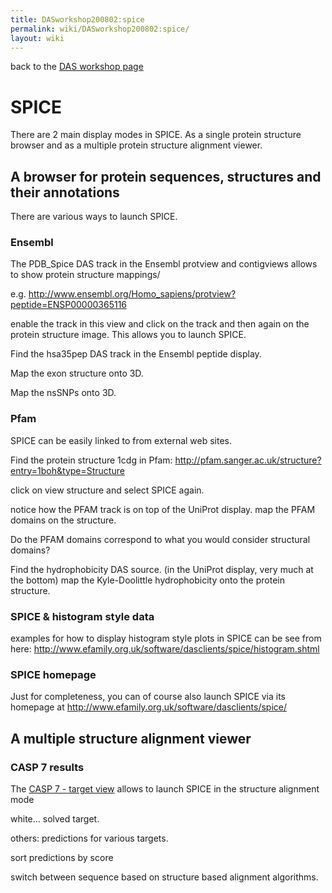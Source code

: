 ```yaml
---
title: DASworkshop200802:spice
permalink: wiki/DASworkshop200802:spice/
layout: wiki
---
```


back to the [DAS workshop page](/wiki/DASworkshop200802 "wikilink")

SPICE
=====

There are 2 main display modes in SPICE. As a single protein structure
browser and as a multiple protein structure alignment viewer.

A browser for protein sequences, structures and their annotations
-----------------------------------------------------------------

There are various ways to launch SPICE.

### Ensembl

The PDB\_Spice DAS track in the Ensembl protview and contigviews allows
to show protein structure mappings/

e.g.
[<http://www.ensembl.org/Homo_sapiens/protview?peptide=ENSP00000365116>](http://www.ensembl.org/Homo_sapiens/protview?peptide=ENSP00000365116)

enable the track in this view and click on the track and then again on
the protein structure image. This allows you to launch SPICE.

Find the hsa35pep DAS track in the Ensembl peptide display.

Map the exon structure onto 3D.

Map the nsSNPs onto 3D.

### Pfam

SPICE can be easily linked to from external web sites.

Find the protein structure 1cdg in Pfam:
<http://pfam.sanger.ac.uk/structure?entry=1boh&type=Structure>

click on view structure and select SPICE again.

notice how the PFAM track is on top of the UniProt display. map the PFAM
domains on the structure.

Do the PFAM domains correspond to what you would consider structural
domains?

Find the hydrophobicity DAS source. (in the UniProt display, very much
at the bottom) map the Kyle-Doolittle hydrophobicity onto the protein
structure.

### SPICE & histogram style data

examples for how to display histogram style plots in SPICE can be see
from here:
[<http://www.efamily.org.uk/software/dasclients/spice/histogram.shtml>](http://www.efamily.org.uk/software/dasclients/spice/histogram.shtml)

### SPICE homepage

Just for completeness, you can of course also launch SPICE via its
homepage at
[<http://www.efamily.org.uk/software/dasclients/spice/>](http://www.efamily.org.uk/software/dasclients/spice/)

A multiple structure alignment viewer
-------------------------------------

### CASP 7 results

The [CASP 7 - target
view](http://www.predictioncenter.org/casp/casp7/public/cgi-bin/results.cgi)
allows to launch SPICE in the structure alignment mode

white... solved target.

others: predictions for various targets.

sort predictions by score

switch between sequence based on structure based alignment algorithms.
